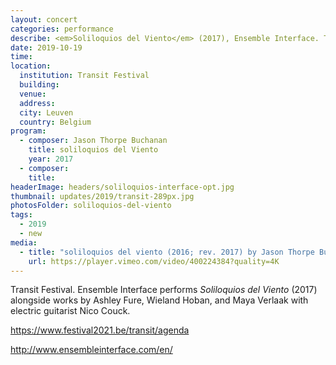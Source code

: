 ```yaml
---
layout: concert
categories: performance
describe: <em>Soliloquios del Viento</em> (2017), Ensemble Interface. Transit Festival.
date: 2019-10-19
time:
location:
  institution: Transit Festival
  building:
  venue:
  address:
  city: Leuven
  country: Belgium
program:
  - composer: Jason Thorpe Buchanan
    title: soliloquios del Viento
    year: 2017
  - composer:
    title:
headerImage: headers/soliloquios-interface-opt.jpg
thumbnail: updates/2019/transit-289px.jpg
photosFolder: soliloquios-del-viento
tags:
  - 2019
  - new
media:
  - title: "soliloquios del viento (2016; rev. 2017) by Jason Thorpe Buchanan"
    url: https://player.vimeo.com/video/400224384?quality=4K
---
```


Transit Festival. Ensemble Interface performs *Soliloquios del Viento* (2017) alongside works by Ashley Fure, Wieland Hoban, and Maya Verlaak with electric guitarist Nico Couck.

https://www.festival2021.be/transit/agenda

http://www.ensembleinterface.com/en/
